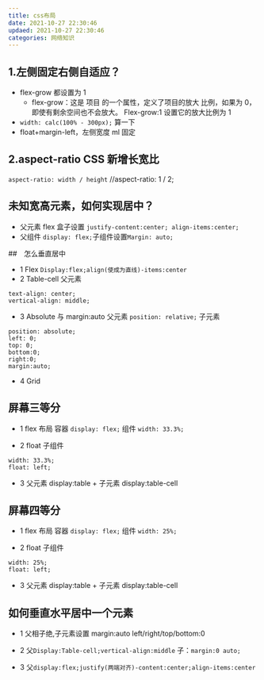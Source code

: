 ```yaml
---
title: css布局
date: 2021-10-27 22:30:46
updaed: 2021-10-27 22:30:46
categories: 网络知识
---
```


## 1.左侧固定右侧自适应？

- flex-grow 都设置为 1
  - flex-grow：这是 项目 的一个属性，定义了项目的放大 比例，如果为 0，即使有剩余空间也不会放大。 Flex-grow:1 设置它的放大比例为 1
- `width: calc(100% - 300px);`
  算一下
- float+margin-left，左侧宽度 ml 固定

## 2.aspect-ratio CSS 新增长宽比

`aspect-ratio: width / height`
//aspect-ratio: 1 / 2;

## 未知宽高元素，如何实现居中？

- 父元素 flex 盒子设置
  `justify-content:center; align-items:center;`
- 父组件 `display: flex;`子组件设置`Margin: auto;`

##　怎么垂直居中

- 1 Flex
  `Display:flex;align(使成为直线)-items:center`
- 2 Table-cell
  父元素

```display: table-cell;
text-align: center;
vertical-align: middle;
```

- 3 Absolute 与 margin:auto
  父元素
  `position: relative;`
  子元素

```
position: absolute;
left: 0;
top: 0;
bottom:0;
right:0;
margin:auto;
```

- 4 Grid

## 屏幕三等分

- 1 flex 布局
  容器
  `display: flex;`
  组件
  `width: 33.3%;`

- 2 float
  子组件

```
width: 33.3%;
float: left;
```

- 3 父元素 display:table + 子元素 display:table-cell

## 屏幕四等分

- 1 flex 布局
  容器
  `display: flex;`
  组件
  `width: 25%;`

- 2 float
  子组件

```
width: 25%;
float: left;
```

- 3 父元素 display:table + 子元素 display:table-cell

## 如何垂直水平居中一个元素

- 1 父相子绝,子元素设置
  margin:auto
  left/right/top/bottom:0

- 2 父`Display:Table-cell;vertical-align:middle`
  子：`margin:0 auto;`

- 3 父`display:flex;justify(两端对齐)-content:center;align-items:center`
